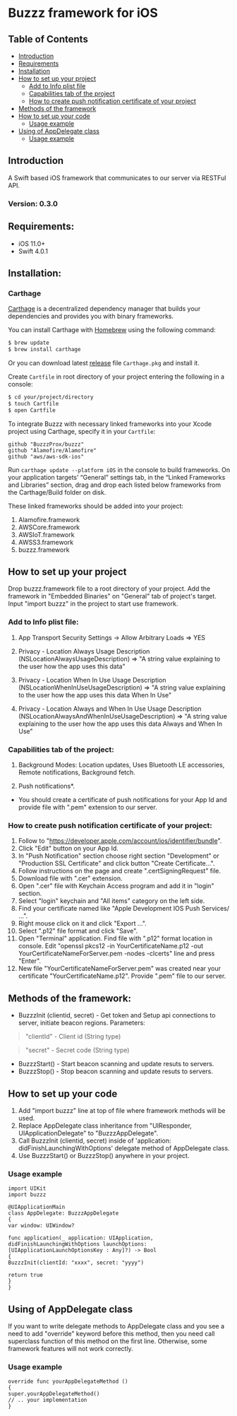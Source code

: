 # Buzzz framework for iOS

## Table of Contents

- [Introduction](#introduction)
- [Requirements](#requirements)
- [Installation](#installation)
- [How to set up your project](#how-to-set-up-your-project)
  - [Add to Info plist file](#add-to-info-plist-file)
  - [Capabilities tab of the project](#capabilities-tab-of-the-project)
  - [How to create push notification certificate of your project](#how-to-create-push-notification-certificate-of-your-project)
- [Methods of the framework](#methods-of-the-framework)
- [How to set up your code](#how-to-set-up-your-code)
  - [Usage example](#usage-example)
- [Using of AppDelegate class](#using-of-appdelegate-class)
  - [Usage example](#usage-example)

## Introduction
A Swift based iOS framework that communicates to our server via RESTFul API.
### Version: 0.3.0
## Requirements:

- iOS 11.0+
- Swift 4.0.1

## Installation:

### Carthage

[Carthage](https://github.com/Carthage/Carthage) is a decentralized dependency manager that builds your dependencies and provides you with binary frameworks.

You can install Carthage with [Homebrew](http://brew.sh/) using the following command:

```bash
$ brew update
$ brew install carthage
```

Or you can download latest [release](https://github.com/Carthage/Carthage/releases) file `Carthage.pkg` and install it.

Create `Cartfile` in root directory of your project entering the following in a console:

```bash
$ cd your/project/directory
$ touch Cartfile
$ open Cartfile
```

To integrate Buzzz with necessary linked frameworks into your Xcode project using Carthage, specify it in your `Cartfile`:

```ogdl
github "BuzzzProx/buzzz"
github "Alamofire/Alamofire"
github "aws/aws-sdk-ios"
```

Run `carthage update --platform iOS` in the console to build frameworks. On your application targets’ “General” settings tab, in the “Linked Frameworks and Libraries” section, drag and drop each  listed below frameworks from the Carthage/Build folder on disk.

These linked frameworks should be added into your project:

1. Alamofire.framework
2. AWSCore.framework
3. AWSIoT.framework
4. AWSS3.framework
5. buzzz.framework


## How to set up your project

Drop buzzz.framework file to a root directory of your project.
Add the framework in "Embedded Binaries" on "General" tab of project's target. 
Input "import buzzz" in the project to start use framework.

### Add to Info plist file:
1. App Transport Security Settings -> Allow Arbitrary Loads => YES

2. Privacy - Location Always Usage Description (NSLocationAlwaysUsageDescription) => "A string value explaining to the user how the app uses this data"
3. Privacy - Location When In Use Usage Description (NSLocationWhenInUseUsageDescription) => "A string value explaining to the user how the app uses this data When In Use"
4. Privacy - Location Always and When In Use Usage Description (NSLocationAlwaysAndWhenInUseUsageDescription) => "A string value explaining to the user how the app uses this data Always and When In Use"

### Capabilities tab of the project:

1. Background Modes: Location updates, Uses Bluetooth LE accessories, Remote notifications, Background fetch.

2. Push notifications*.

* You should create a certificate of push notifications for your App Id and provide file with ".pem" extension to our server.

### How to create push notification certificate of your project:

1. Follow to "https://developer.apple.com/account/ios/identifier/bundle".
2. Click "Edit" button on your App Id.
3. In "Push Notification" section choose right section "Development" or "Production SSL Certificate" and click button "Create Certificate...".
4. Follow instructions on the page and create ".certSigningRequest" file.
5. Download file with ".cer" extension.
6. Open ".cer" file with Keychain Access program and add it in "login" section.
7. Select "login" keychain and "All items" category on the left side.
8. Find your certificate named like "Apple Development IOS Push Services/ ...".
9. Right mouse click on it and click "Export ...".
10. Select ".p12" file format and click "Save".
11. Open "Terminal" application. Find file with ".p12" format location in console. Edit "openssl pkcs12 -in YourCertificateName.p12 -out YourCertificateNameForServer.pem -nodes -clcerts" line and press "Enter".
11. New file "YourCertificateNameForServer.pem" was created near your certificate "YourCertificateName.p12". Provide ".pem" file to our server.

## Methods of the framework:
- BuzzzInit (clientid, secret)  - Get token and Setup api connections to server, initiate beacon regions.
Parameters:
> "clientId" - Client id (String type)

> "secret" -     Secret code (String type)

- BuzzzStart() - Start beacon scanning and update resuts to servers.
- BuzzzStop() - Stop beacon scanning and update resuts to servers.

## How to set up your code

1. Add "import buzzz" line at top of file where framework methods will be used.
1. Replace AppDelegate class inheritance from "UIResponder, UIApplicationDelegate" to "BuzzzAppDelegate".
2. Call BuzzzInit (clientid, secret) inside of 'application: didFinishLaunchingWithOptions' delegate method of AppDelegate class.
3. Use BuzzzStart() or BuzzzStop() anywhere in your project.

### Usage example
```
import UIKit
import buzzz

@UIApplicationMain
class AppDelegate: BuzzzAppDelegate
{
var window: UIWindow?

func application(_ application: UIApplication, didFinishLaunchingWithOptions launchOptions: [UIApplicationLaunchOptionsKey : Any]?) -> Bool
{
BuzzzInit(clientId: "xxxx", secret: "yyyy")

return true
}
}
```

## Using of AppDelegate class 
If you want to write delegate methods to AppDelegate class and you see a need to add "override" keyword before this method, then you need call superclass function of this method on the first line.
Otherwise, some framework features will not work correctly.

### Usage example
```
override func yourAppDelegateMethod () 
{
super.yourAppDelegateMethod()
// .. your implementation
}
```
